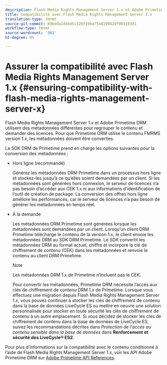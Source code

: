 ```yaml
---
description: Flash Media Rights Management Server 1.x et Adobe Primetime DRM utilisent des métadonnées différentes pour regrouper le contenu et demander des licences. Pour que Primetime DRM utilise le contenu FMRMS version 1.x, les métadonnées doivent être converties.
title: Compatibilité avec Flash Media Rights Management Server 1.x
translation-type: tm+mt
source-git-commit: 89bdda1d4bd5c126f19ba75a819942df901183d1
workflow-type: tm+mt
source-wordcount: '363'
ht-degree: 0%

---
```



# Assurer la compatibilité avec Flash Media Rights Management Server 1.x {#ensuring-compatibility-with-flash-media-rights-management-server-x}

Flash Media Rights Management Server 1.x et Adobe Primetime DRM utilisent des métadonnées différentes pour regrouper le contenu et demander des licences. Pour que Primetime DRM utilise le contenu FMRMS version 1.x, les métadonnées doivent être converties.

Le SDK DRM de Primetime prend en charge les options suivantes pour la conversion des métadonnées :

* Hors ligne (recommandé)

   Générez les métadonnées DRM Primetime dans un processus hors ligne et stockez-les jusqu’à ce qu’elles soient demandées par un client. Si les métadonnées sont générées hors connexion, le serveur de licences n’a pas besoin d’accéder aux CEK 1.x ni aux informations d’identification de l’outil de création de package. La conversion des offres hors ligne améliore les performances, car le serveur de licences n’a pas besoin de générer les métadonnées en temps réel.
* À la demande

   Les métadonnées DRM Primetime sont générées lorsque les métadonnées sont demandées par un client. Lorsqu’un client DRM Primetime télécharge le contenu de la version 1.x, le client envoie les métadonnées DRM au SDK DRM Primetime. Le SDK convertit les métadonnées DRM au format actuel, chiffre et incorpore la clé de chiffrement de contenu (CEK) dans les métadonnées et renvoie le contenu au client DRM Primetime.

   >[!NOTE]
   >
   >Les métadonnées DRM 1.x de Primetime n’incluent pas le CEK.

   Pour convertir les métadonnées, Primetime DRM nécessite l’accès aux clés de chiffrement de contenu DRM 1.x de Primetime. Lorsque vous effectuez une migration depuis Flash Media Rights Management Server 1.x, vous pouvez continuer à stocker les clés de chiffrement de contenu dans la base de données LiveCycle ES ou mettre en oeuvre une solution personnalisée pour stocker en toute sécurité les clés de chiffrement de contenu à un autre emplacement. Si vous décidez de stocker les clés de chiffrement de contenu dans la base de données de LiveCycle ES, suivez les recommandations décrites dans *Protection de l&#39;accès au contenu sensible dans la base de données* dans **Renforcement et sécurité des LiveCycle® ES2**.

Pour plus d’informations sur la compatibilité avec le contenu conditionné à l’aide de Flash Media Rights Management Server 1.x, voir les API Adobe Primetime DRM sur [Adobe Primetime API References](https://help.adobe.com/en_US/primetime/api/index.html#api-Adobe_Primetime_API_References).
